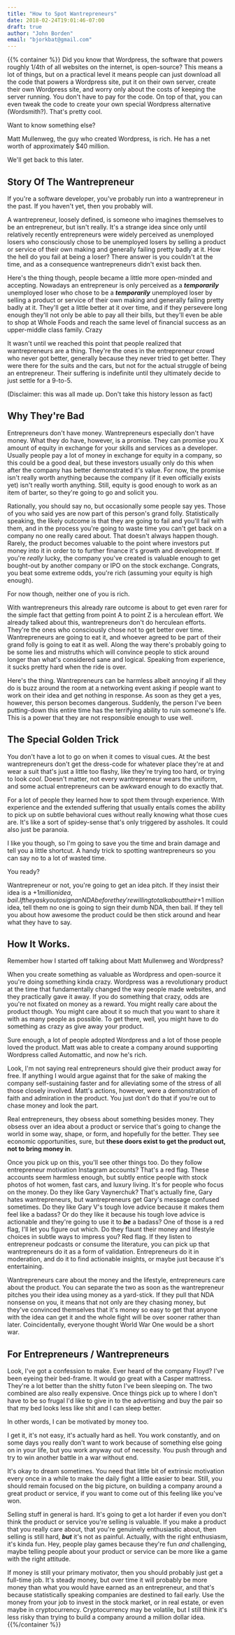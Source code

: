 ```yaml
---
title: "How to Spot Wantrepreneurs"
date: 2018-02-24T19:01:46-07:00
draft: true
author: "John Borden"
email: "bjorkbat@gmail.com"
---
```


{{% container %}}
Did you know that Wordpress, the software that powers roughly 1/4th of all websites on the internet, is open-source?  This means a lot of things, but on a practical level it means people can just download all the code that powers a Wordpress site, put it on their own server, create their own Wordpress site, and worry only about the costs of keeping the server running.  You don't have to pay for the code.  On top of that, you can even tweak the code to create your own special Wordpress alternative (Wordsmith?).  That's pretty cool.

Want to know something else?

Matt Mullenweg, the guy who created Wordpress, is rich.  He has a net worth of approximately $40 million.

We'll get back to this later.

## Story Of The Wantrepreneur

If you're a software developer, you've probably run into a wantrepreneur in the past.  If you haven't yet, then you probably will.

A wantrepreneur, loosely defined, is someone who imagines themselves to be an entrepreneur, but isn't really.  It's a strange idea since only until relatively recently entrepreneurs were widely perceived as unemployed losers who consciously chose to be unemployed losers by selling a product or service of their own making and generally failing pretty badly at it.  How the hell do you fail at being a loser?  There answer is you couldn't at the time, and as a consequence wantrepreneurs didn't exist back then.

Here's the thing though, people became a little more open-minded and accepting.  Nowadays an entrepreneur is only perceived as a ***temporarily*** unemployed loser who chose to be a ***temporarily*** unemployed loser by selling a product or service of their own making and generally failing pretty badly at it.  They'll get a little better at it over time, and if they persevere long enough they'll not only be able to pay all their bills, but they'll even be able to shop at Whole Foods and reach the same level of financial success as an upper-middle class family.  Crazy

It wasn't until we reached this point that people realized that wantrepreneurs are a thing.  They're the ones in the entrepreneur crowd who never got better, generally because they never tried to get better.  They were there for the suits and the cars, but not for the actual struggle of being an entrepreneur.  Their suffering is indefinite until they ultimately decide to just settle for a 9-to-5.

(Disclaimer: this was all made up.  Don't take this history lesson as fact)

## Why They're Bad

Entrepreneurs don't have money.  Wantrepreneurs especially don't have money.  What they do have, however, is a promise.  They can promise you X amount of equity in exchange for your skills and services as a developer.  Usually people pay a lot of money in exchange for equity in a company, so this could be a good deal, but these investors usually only do this when after the company has better demonstrated it's value.  For now, the promise isn't really worth anything because the company (if it even officially exists yet) isn't really worth anything.  Still, equity is good enough to work as an item of barter, so they're going to go and solicit you.

Rationally, you should say no, but occasionally some people say yes.  Those of you who said yes are now part of this person's grand folly.  Statistically speaking, the likely outcome is that they are going to fail and you'll fail with them, and in the process you're going to waste time you can't get back on a company no one really cared about.  That doesn't always happen though.  Rarely, the product becomes valuable to the point where investors put money into it in order to to further finance it's growth and development.  If you're *really* lucky, the company you've created is valuable enough to get bought-out by another company or IPO on the stock exchange.  Congrats, you beat some extreme odds, you're rich (assuming your equity is high enough).

For now though, neither one of you is rich.

With wantrepreneurs this already rare outcome is about to get even rarer for the simple fact that getting from point A to point Z is a herculean effort.  We already talked about this, wantrepreneurs don't do herculean efforts.  They're the ones who consciously chose not to get better over time.  Wantrepreneurs are going to eat it, and whoever agreed to be part of their grand folly is going to eat it as well.  Along the way there's probably going to be some lies and mistruths which will convince people to stick around longer than what's considered sane and logical.  Speaking from experience, it sucks pretty hard when the ride is over.

Here's the thing.  Wantrepreneurs can be harmless albeit annoying if all they do is buzz around the room at a networking event asking if people want to work on their idea and get nothing in response.  As soon as they get a yes, however, this person becomes dangerous.  Suddenly, the person I've been putting-down this entire time has the terrifying ability to ruin someone's life.  This is a power that they are not responsible enough to use well.

## The Special Golden Trick

You don't have a lot to go on when it comes to visual cues.  At the best wantrepreneurs don't get the dress-code for whatever place they're at and wear a suit that's just a little too flashy, like they're trying too hard, or trying to look *cool*.  Doesn't matter, not every wantrepreneur wears the uniform, and some actual entrepreneurs can be awkward enough to do exactly that.

For a lot of people they learned how to spot them through experience.  With experience and the extended suffering that usually entails comes the ability to pick up on subtle behavioral cues without really knowing what those cues are.  It's like a sort of spidey-sense that's only triggered by assholes.  It could also just be paranoia.

I like you though, so I'm going to save you the time and brain damage and tell you a little shortcut.  A handy trick to spotting wantrepreneurs so you can say no to a lot of wasted time.

You ready?

Wantrepreneur or not, you're going to get an idea pitch.  If they insist their idea is a +$1 million idea, bail.  If they ask you to sign an NDA before they're willing to talk about their +$1 million idea, tell them no one is going to sign their dumb NDA, then bail.  If they tell you about how awesome the product could be then stick around and hear what they have to say.

## How It Works.

Remember how I started off talking about Matt Mullenweg and Wordpress?

When you create something as valuable as Wordpress and open-source it you're doing something kinda crazy.  Wordpress was a revolutionary product at the time that fundamentally changed the way people made websites, and they practically gave it away.  If you do something that crazy, odds are you're not fixated on money as a reward.  You might really care about the product though.  You might care about it so much that you want to share it with as many people as possible.  To get there, well, you might have to do something as crazy as give away your product.

Sure enough, a lot of people adopted Wordpress and a lot of those people loved the product.  Matt was able to create a company around supporting Wordpress called Automattic, and now he's rich.

Look, I'm not saying real entrepreneurs should give their product away for free.  If anything I would argue against that for the sake of making the company self-sustaining faster and for alleviating some of the stress of all those closely involved.  Matt's actions, however, were a demonstration of faith and admiration in the product.  You just don't do that if you're out to chase money and look the part.

Real entrepreneurs, they obsess about something besides money.  They obsess over an idea about a product or service that's going to change the world in some way, shape, or form, and hopefully for the better.  They see economic opportunities, sure, but **these doors exist to get the product out, not to bring money in**.

Once you pick up on this, you'll see other things too.  Do they follow entrepreneur motivation Instagram accounts?  That's a red flag.  These accounts seem harmless enough, but subtly entice people with stock photos of hot women, fast cars, and luxury living.  It's for people who focus on the money.  Do they like Gary Vaynerchuk?  That's actually fine, Gary hates wantrepreneurs, but wantrepreneurs get Gary's message confused sometimes.  Do they like Gary V's tough love advice because it makes them feel like a badass?  Or do they like it because his tough love advice is actionable and they're going to use it to ***be*** a badass?  One of those is a red flag, I'll let you figure out which.  Do they flaunt their money and lifestyle choices in subtle ways to impress you?  Red flag.  If they listen to entrepreneur podcasts or consume the literature, you can pick up that wantrepreneurs do it as a form of validation.  Entrepreneurs do it in moderation, and do it to find actionable insights, or maybe just because it's entertaining.

Wantrepreneurs care about the money and the lifestyle, entrepreneurs care about the product.  You can separate the two as soon as the wantrepreneur pitches you their idea using money as a yard-stick.  If they pull that NDA nonsense on you, it means that not only are they chasing money, but they've convinced themselves that it's money so easy to get that anyone with the idea can get it and the whole fight will be over sooner rather than later.  Coincidentally, everyone thought World War One would be a short war.

## For Entrepreneurs / Wantrepreneurs

Look, I've got a confession to make.  Ever heard of the company Floyd?  I've been eyeing their bed-frame.  It would go great with a Casper mattress.  They're a lot better than the shitty futon I've been sleeping on.  The two combined are also really expensive.  Once things pick up to where I don't have to be so frugal I'd like to give in to the advertising and buy the pair so that my bed looks less like shit and I can sleep better.

In other words, I can be motivated by money too.

I get it, it's not easy, it's actually hard as hell.  You work constantly, and on some days you really don't want to work because of something else going on in your life, but you work anyway out of necessity.  You push through and try to win another battle in a war without end.

It's okay to dream sometimes.  You need that little bit of extrinsic motivation every once in a while to make the daily fight a little easier to bear.  Still, you should remain focused on the big picture, on building a company around a great product or service, if you want to come out of this feeling like you've won.

Selling stuff in general is hard.  It's going to get a lot harder if even you don't think the product or service you're selling is valuable.  If you make a product that you really care about, that you're genuinely enthusiastic about, then selling is still hard, ***but*** it's not as painful.  Actually, with the right enthusiasm, it's kinda fun.  Hey, people play games because they're fun *and* challenging, maybe telling people about your product or service can be more like a game with the right attitude.

If money is still your primary motivator, then you should probably just get a full-time job.  It's steady money, but over time it will probably be more money than what you would have earned as an entrepreneur, and that's because statistically speaking companies are destined to fail early.  Use the money from your job to invest in the stock market, or in real estate, or even maybe in cryptocurrency.  Cryptocurrency may be volatile, but I still think it's less risky than trying to build a company around a million dollar idea.
{{%/container %}}
